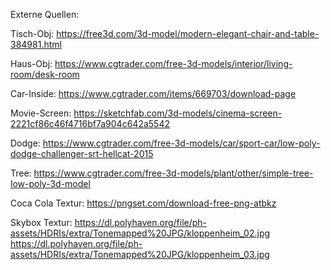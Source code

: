 Externe Quellen:

Tisch-Obj: https://free3d.com/3d-model/modern-elegant-chair-and-table-384981.html

Haus-Obj: https://www.cgtrader.com/free-3d-models/interior/living-room/desk-room


Car-Inside:
https://www.cgtrader.com/items/669703/download-page


Movie-Screen:
https://sketchfab.com/3d-models/cinema-screen-2221cf86c46f4716bf7a904c642a5542


Dodge:
https://www.cgtrader.com/free-3d-models/car/sport-car/low-poly-dodge-challenger-srt-hellcat-2015


Tree:
https://www.cgtrader.com/free-3d-models/plant/other/simple-tree-low-poly-3d-model


Coca Cola Textur:
https://pngset.com/download-free-png-atbkz

Skybox Textur:
https://dl.polyhaven.org/file/ph-assets/HDRIs/extra/Tonemapped%20JPG/kloppenheim_02.jpg
https://dl.polyhaven.org/file/ph-assets/HDRIs/extra/Tonemapped%20JPG/kloppenheim_03.jpg


